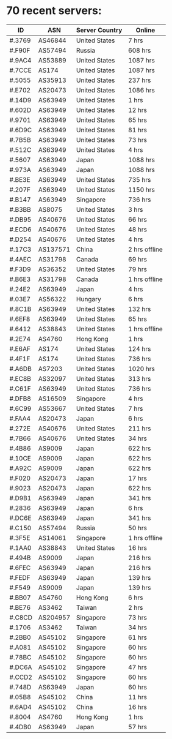 # 70 recent servers:

| ID | ASN | Server Country | Online |
| ------ | ------ | ------ | ------ |
| #.3769 | AS46844 | United States | 7 hrs |
| #.F90F | AS57494 | Russia | 608 hrs |
| #.9AC4 | AS53889 | United States | 1087 hrs |
| #.7CCE | AS174 | United States | 1087 hrs |
| #.5055 | AS35913 | United States | 237 hrs |
| #.E702 | AS20473 | United States | 1086 hrs |
| #.14D9 | AS63949 | United States | 1 hrs |
| #.602D | AS63949 | United States | 12 hrs |
| #.9701 | AS63949 | United States | 65 hrs |
| #.6D9C | AS63949 | United States | 81 hrs |
| #.7B5B | AS63949 | United States | 73 hrs |
| #.512C | AS63949 | United States | 4 hrs |
| #.5607 | AS63949 | Japan | 1088 hrs |
| #.973A | AS63949 | Japan | 1088 hrs |
| #.BE3E | AS63949 | United States | 735 hrs |
| #.207F | AS63949 | United States | 1150 hrs |
| #.B147 | AS63949 | Singapore | 736 hrs |
| #.B3BB | AS8075 | United States | 3 hrs |
| #.DB95 | AS40676 | United States | 66 hrs |
| #.ECD6 | AS40676 | United States | 48 hrs |
| #.D254 | AS40676 | United States | 4 hrs |
| #.17C3 | AS137571 | China | 2 hrs offline |
| #.4AEC | AS31798 | Canada | 69 hrs |
| #.F3D9 | AS36352 | United States | 79 hrs |
| #.B6E3 | AS31798 | Canada | 1 hrs offline |
| #.24E2 | AS63949 | Japan | 4 hrs |
| #.03E7 | AS56322 | Hungary | 6 hrs |
| #.8C1B | AS63949 | United States | 132 hrs |
| #.6EF8 | AS63949 | United States | 65 hrs |
| #.6412 | AS38843 | United States | 1 hrs offline |
| #.2E74 | AS4760 | Hong Kong | 1 hrs |
| #.E6AF | AS174 | United States | 124 hrs |
| #.4F1F | AS174 | United States | 736 hrs |
| #.A6DB | AS7203 | United States | 1020 hrs |
| #.EC8B | AS32097 | United States | 313 hrs |
| #.C61F | AS63949 | United States | 736 hrs |
| #.DFB8 | AS16509 | Singapore | 4 hrs |
| #.6C99 | AS53667 | United States | 7 hrs |
| #.FAA4 | AS20473 | Japan | 6 hrs |
| #.272E | AS40676 | United States | 211 hrs |
| #.7B66 | AS40676 | United States | 34 hrs |
| #.4B86 | AS9009 | Japan | 622 hrs |
| #.10CE | AS9009 | Japan | 622 hrs |
| #.A92C | AS9009 | Japan | 622 hrs |
| #.F020 | AS20473 | Japan | 17 hrs |
| #.9023 | AS20473 | Japan | 622 hrs |
| #.D9B1 | AS63949 | Japan | 341 hrs |
| #.2836 | AS63949 | Japan | 6 hrs |
| #.DC6E | AS63949 | Japan | 341 hrs |
| #.C150 | AS57494 | Russia | 50 hrs |
| #.3F5E | AS14061 | Singapore | 1 hrs offline |
| #.1AA0 | AS38843 | United States | 16 hrs |
| #.494B | AS9009 | Japan | 216 hrs |
| #.6FEC | AS63949 | Japan | 216 hrs |
| #.FEDF | AS63949 | Japan | 139 hrs |
| #.F549 | AS9009 | Japan | 139 hrs |
| #.BB07 | AS4760 | Hong Kong | 6 hrs |
| #.BE76 | AS3462 | Taiwan | 2 hrs |
| #.C8CD | AS204957 | Singapore | 73 hrs |
| #.1706 | AS3462 | Taiwan | 34 hrs |
| #.2BB0 | AS45102 | Singapore | 61 hrs |
| #.A081 | AS45102 | Singapore | 60 hrs |
| #.78BC | AS45102 | Singapore | 60 hrs |
| #.DC6A | AS45102 | Singapore | 47 hrs |
| #.CCD2 | AS45102 | Singapore | 60 hrs |
| #.748D | AS63949 | Japan | 60 hrs |
| #.05B8 | AS45102 | China | 11 hrs |
| #.6AD4 | AS45102 | China | 16 hrs |
| #.8004 | AS4760 | Hong Kong | 1 hrs |
| #.4DB0 | AS63949 | Japan | 57 hrs |

